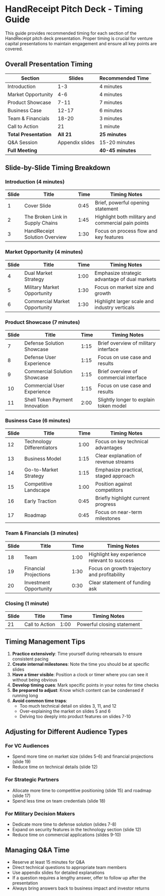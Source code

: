 # HandReceipt Pitch Deck - Timing Guide

This guide provides recommended timing for each section of the HandReceipt pitch deck presentation. Proper timing is crucial for venture capital presentations to maintain engagement and ensure all key points are covered.

## Overall Presentation Timing

| Section                | Slides       | Recommended Time |
|------------------------|--------------|------------------|
| Introduction           | 1-3          | 4 minutes        |
| Market Opportunity     | 4-6          | 4 minutes        |
| Product Showcase       | 7-11         | 7 minutes        |
| Business Case          | 12-17        | 6 minutes        |
| Team & Financials      | 18-20        | 3 minutes        |
| Call to Action         | 21           | 1 minute         |
| **Total Presentation** | **All 21**   | **25 minutes**   |
| Q&A Session           | Appendix slides | 15-20 minutes   |
| **Full Meeting**      |              | **40-45 minutes** |

## Slide-by-Slide Timing Breakdown

### Introduction (4 minutes)

| Slide | Title                          | Time   | Timing Notes                                |
|-------|--------------------------------|--------|---------------------------------------------|
| 1     | Cover Slide                    | 0:45   | Brief, powerful opening statement           |
| 2     | The Broken Link in Supply Chains | 1:45 | Highlight both military and commercial pain points |
| 3     | HandReceipt Solution Overview  | 1:30   | Focus on process flow and key features      |

### Market Opportunity (4 minutes)

| Slide | Title                          | Time   | Timing Notes                                |
|-------|--------------------------------|--------|---------------------------------------------|
| 4     | Dual Market Strategy           | 1:00   | Emphasize strategic advantage of dual markets |
| 5     | Military Market Opportunity    | 1:30   | Focus on market size and growth             |
| 6     | Commercial Market Opportunity  | 1:30   | Highlight larger scale and industry verticals |

### Product Showcase (7 minutes)

| Slide | Title                          | Time   | Timing Notes                                |
|-------|--------------------------------|--------|---------------------------------------------|
| 7     | Defense Solution Showcase      | 1:15   | Brief overview of military interface        |
| 8     | Defense User Experience        | 1:15   | Focus on use case and results               |
| 9     | Commercial Solution Showcase   | 1:15   | Brief overview of commercial interface      |
| 10    | Commercial User Experience     | 1:15   | Focus on use case and results               |
| 11    | Shell Token Payment Innovation | 2:00   | Slightly longer to explain token model      |

### Business Case (6 minutes)

| Slide | Title                          | Time   | Timing Notes                                |
|-------|--------------------------------|--------|---------------------------------------------|
| 12    | Technology Differentiators     | 1:00   | Focus on key technical advantages           |
| 13    | Business Model                 | 1:15   | Clear explanation of revenue streams        |
| 14    | Go-to-Market Strategy          | 1:15   | Emphasize practical, staged approach        |
| 15    | Competitive Landscape          | 1:00   | Position against competitors                |
| 16    | Early Traction                 | 0:45   | Briefly highlight current progress          |
| 17    | Roadmap                        | 0:45   | Focus on near-term milestones               |

### Team & Financials (3 minutes)

| Slide | Title                          | Time   | Timing Notes                                |
|-------|--------------------------------|--------|---------------------------------------------|
| 18    | Team                           | 1:00   | Highlight key experience relevant to success |
| 19    | Financial Projections          | 1:30   | Focus on growth trajectory and profitability |
| 20    | Investment Opportunity         | 0:30   | Clear statement of funding ask               |

### Closing (1 minute)

| Slide | Title                          | Time   | Timing Notes                                |
|-------|--------------------------------|--------|---------------------------------------------|
| 21    | Call to Action                 | 1:00   | Powerful closing statement                  |

## Timing Management Tips

1. **Practice extensively**: Time yourself during rehearsals to ensure consistent pacing
2. **Create internal milestones**: Note the time you should be at specific slides
3. **Have a timer visible**: Position a clock or timer where you can see it without being obvious
4. **Develop timing cues**: Mark specific points in your notes for time checks
5. **Be prepared to adjust**: Know which content can be condensed if running long
6. **Avoid common time traps**:
   - Too much technical detail on slides 3, 11, and 12
   - Over-explaining the market on slides 5 and 6
   - Delving too deeply into product features on slides 7-10

## Adjusting for Different Audience Types

### For VC Audiences
- Spend more time on market size (slides 5-6) and financial projections (slide 19)
- Reduce time on technical details (slide 12)

### For Strategic Partners
- Allocate more time to competitive positioning (slide 15) and roadmap (slide 17)
- Spend less time on team credentials (slide 18)

### For Military Decision Makers
- Dedicate more time to defense solution (slides 7-8)
- Expand on security features in the technology section (slide 12)
- Reduce time on commercial applications (slides 9-10)

## Managing Q&A Time

- Reserve at least 15 minutes for Q&A
- Direct technical questions to appropriate team members
- Use appendix slides for detailed explanations
- If a question requires a lengthy answer, offer to follow up after the presentation
- Always bring answers back to business impact and investor returns
